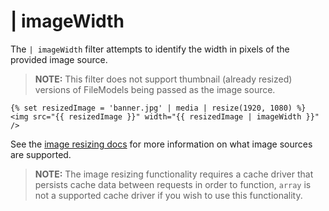# | imageWidth

The `| imageWidth` filter attempts to identify the width in pixels of the provided image source.

> **NOTE:** This filter does not support thumbnail (already resized) versions of FileModels being passed as the image source.

    {% set resizedImage = 'banner.jpg' | media | resize(1920, 1080) %}
    <img src="{{ resizedImage }}" width="{{ resizedImage | imageWidth }}" />

See the [image resizing docs](../services/image-resizing#resize-sources) for more information on what image sources are supported.

> **NOTE:** The image resizing functionality requires a cache driver that persists cache data between requests in order to function, `array` is not a supported cache driver if you wish to use this functionality.